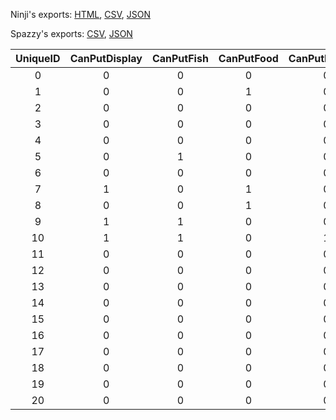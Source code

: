Ninji's exports: [HTML](https://wuffs.org/acnh/bcsv_150/html/ItemNpcRoomReplaceCategory.html), [CSV](https://wuffs.org/acnh/bcsv_150/csv/ItemNpcRoomReplaceCategory.csv), [JSON](https://wuffs.org/acnh/bcsv_150/json/ItemNpcRoomReplaceCategory.json)

Spazzy's exports: [CSV](https://github.com/McSpazzy/acnh-csv/blob/master/ItemNpcRoomReplaceCategory.csv), [JSON](https://github.com/McSpazzy/acnh-json/blob/master/ItemNpcRoomReplaceCategory.json)

| UniqueID | CanPutDisplay | CanPutFish | CanPutFood | CanPutForBase | CanPutInsect | CanPutKitchen | CanPutUtility | CanPutWorkStuff | Label |
|:--:|:--:|:--:|:--:|:--:|:--:|:--:|:--:|:--:|:--:|
| 0 | 0 | 0 | 0 | 0 | 0 | 0 | 0 | 0 | 'None' | 
| 1 | 0 | 0 | 1 | 0 | 0 | 1 | 0 | 0 | 'Kitchen' | 
| 2 | 0 | 0 | 0 | 0 | 0 | 0 | 0 | 0 | 'Display' | 
| 3 | 0 | 0 | 0 | 0 | 0 | 0 | 0 | 0 | 'Food' | 
| 4 | 0 | 0 | 0 | 0 | 1 | 0 | 0 | 0 | 'Insect' | 
| 5 | 0 | 1 | 0 | 0 | 0 | 0 | 0 | 0 | 'Fish' | 
| 6 | 0 | 0 | 0 | 0 | 0 | 0 | 0 | 0 | 'WorkStuff' | 
| 7 | 1 | 0 | 1 | 0 | 0 | 0 | 0 | 1 | 'Base_Desk' | 
| 8 | 0 | 0 | 1 | 0 | 0 | 0 | 0 | 1 | 'Base_Table' | 
| 9 | 1 | 1 | 0 | 0 | 1 | 0 | 0 | 0 | 'Base_Display' | 
| 10 | 1 | 1 | 0 | 1 | 1 | 0 | 1 | 0 | 'Base_Sp' | 
| 11 | 0 | 0 | 0 | 0 | 0 | 0 | 0 | 0 | 'Base_Disable' | 
| 12 | 0 | 0 | 0 | 0 | 0 | 0 | 1 | 0 | 'Utility' | 
| 13 | 0 | 0 | 0 | 0 | 0 | 0 | 0 | 0 | 'Item_ForBase' | 
| 14 | 0 | 0 | 0 | 0 | 0 | 0 | 0 | 0 | 'Bed' | 
| 15 | 0 | 0 | 0 | 0 | 0 | 0 | 0 | 0 | 'Chair' | 
| 16 | 0 | 0 | 0 | 0 | 0 | 0 | 0 | 0 | 'Cushion' | 
| 17 | 0 | 0 | 0 | 0 | 0 | 0 | 1 | 0 | 'Closet' | 
| 18 | 0 | 0 | 0 | 0 | 0 | 0 | 0 | 0 | 'MusicalInstrument' | 
| 19 | 0 | 0 | 0 | 0 | 0 | 0 | 0 | 0 | 'DIYworkbench' | 
| 20 | 0 | 0 | 0 | 0 | 0 | 0 | 0 | 0 | 'Fixed' | 
